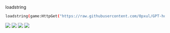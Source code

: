 

loadstring
```bash
loadstring(game:HttpGet("https://raw.githubusercontent.com/0pxul/GPT-hook/refs/heads/main/gpthook.lua"))()
```



![](https://i.imgur.com/ufIfPCn.png) ![](https://i.imgur.com/MDu0Xk9.png)  ![](https://i.imgur.com/r6P9tMb.png) ![](https://i.imgur.com/JyMvBPZ.png)
